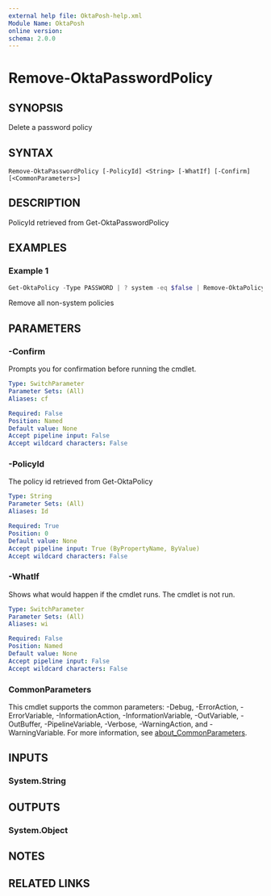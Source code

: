 ```yaml
---
external help file: OktaPosh-help.xml
Module Name: OktaPosh
online version:
schema: 2.0.0
---
```


# Remove-OktaPasswordPolicy

## SYNOPSIS
Delete a password policy

## SYNTAX

```
Remove-OktaPasswordPolicy [-PolicyId] <String> [-WhatIf] [-Confirm] [<CommonParameters>]
```

## DESCRIPTION
PolicyId retrieved from Get-OktaPasswordPolicy

## EXAMPLES

### Example 1
```powershell
Get-OktaPolicy -Type PASSWORD | ? system -eq $false | Remove-OktaPolicy
```

Remove all non-system policies

## PARAMETERS

### -Confirm
Prompts you for confirmation before running the cmdlet.

```yaml
Type: SwitchParameter
Parameter Sets: (All)
Aliases: cf

Required: False
Position: Named
Default value: None
Accept pipeline input: False
Accept wildcard characters: False
```

### -PolicyId
The policy id retrieved from Get-OktaPolicy

```yaml
Type: String
Parameter Sets: (All)
Aliases: Id

Required: True
Position: 0
Default value: None
Accept pipeline input: True (ByPropertyName, ByValue)
Accept wildcard characters: False
```

### -WhatIf
Shows what would happen if the cmdlet runs.
The cmdlet is not run.

```yaml
Type: SwitchParameter
Parameter Sets: (All)
Aliases: wi

Required: False
Position: Named
Default value: None
Accept pipeline input: False
Accept wildcard characters: False
```

### CommonParameters
This cmdlet supports the common parameters: -Debug, -ErrorAction, -ErrorVariable, -InformationAction, -InformationVariable, -OutVariable, -OutBuffer, -PipelineVariable, -Verbose, -WarningAction, and -WarningVariable. For more information, see [about_CommonParameters](http://go.microsoft.com/fwlink/?LinkID=113216).

## INPUTS

### System.String

## OUTPUTS

### System.Object
## NOTES

## RELATED LINKS
